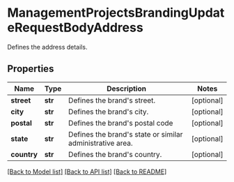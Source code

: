 # ManagementProjectsBrandingUpdateRequestBodyAddress

Defines the address details.

## Properties

Name | Type | Description | Notes
------------ | ------------- | ------------- | -------------
**street** | **str** | Defines the brand&#39;s street. | [optional] 
**city** | **str** | Defines the brand&#39;s city. | [optional] 
**postal** | **str** | Defines the brand&#39;s postal code | [optional] 
**state** | **str** | Defines the brand&#39;s state or similar administrative area. | [optional] 
**country** | **str** | Defines the brand&#39;s country. | [optional] 

[[Back to Model list]](../README.md#documentation-for-models) [[Back to API list]](../README.md#documentation-for-api-endpoints) [[Back to README]](../README.md)


